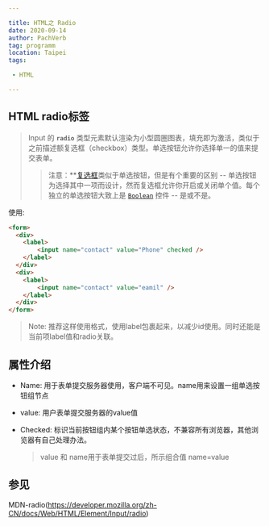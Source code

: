 ```yaml
---

title: HTML之 Radio
date: 2020-09-14
author: PachVerb
tag: programm
location: Taipei
tags:

 - HTML

---
```


## HTML radio标签

> Input 的 **`radio`** 类型元素默认渲染为小型圆圈图表，填充即为激活，类似于之前描述额复选框（checkbox）类型。单选按钮允许你选择单一的值来提交表单。
>
> > 注意：**[复选框](https://developer.mozilla.org/en-US/docs/Web/HTML/Element/input/checkbox)类似于单选按钮，但是有个重要的区别 -- 单选按钮为选择其中一项而设计，然而复选框允许你开启或关闭单个值。每个独立的单选按钮大致上是 [`Boolean`](https://developer.mozilla.org/zh-CN/docs/Web/API/Boolean) 控件 -- 是或不是。

使用:

```html
<form>
  <div>
    <label>
    	<input name="contact" value="Phone" checked />
    </label>
  </div>
  <div>
    <label>
    	<input name="contact" value="eamil" />
    </label>
  </div>
</form>
```

> Note: 推荐这样使用格式，使用label包裹起来，以减少id使用。同时还能是当前项label值和radio关联。



## 属性介绍

- Name: 用于表单提交服务器使用，客户端不可见。name用来设置一组单选按钮组节点

- value: 用户表单提交服务器的value值

- Checked: 标识当前按钮组内某个按钮单选状态，不兼容所有浏览器，其他浏览器有自己处理办法。

  > value 和 name用于表单提交过后，所示组合值 name=value





## 参见

MDN-radio(https://developer.mozilla.org/zh-CN/docs/Web/HTML/Element/Input/radio)

